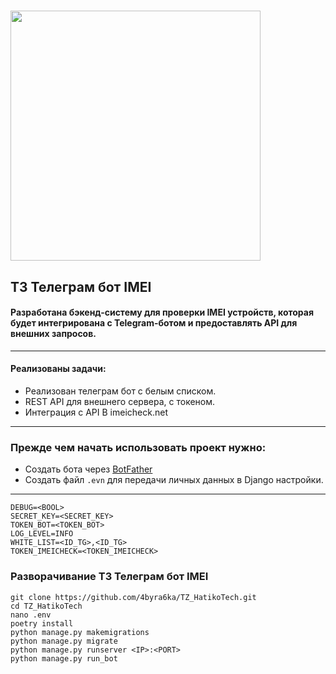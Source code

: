 # <img src="https://www.django-rest-framework.org/img/logo.png" width="400"/> 

## ТЗ Телеграм бот IMEI

#### Разработана бэкенд-систему для проверки IMEI устройств, которая будет интегрирована с Telegram-ботом и предоставлять API для внешних запросов.
***
#### Реализованы задачи:
  * Реализован телеграм бот с белым списком.
  * REST API для внешнего сервера, с токеном.
  * Интеграция с API В imeicheck.net 
  
***
### Прежде чем начать использовать проект нужно:
* Создать бота через [BotFather](https://t.me/BotFather)
* Создать файл `.evn` для передачи личных данных в Django настройки.
***

    DEBUG=<BOOL>
    SECRET_KEY=<SECRET_KEY>
    TOKEN_BOT=<TOKEN_BOT>
    LOG_LEVEL=INFO
    WHITE_LIST=<ID_TG>,<ID_TG>
    TOKEN_IMEICHECK=<TOKEN_IMEICHECK>


### Разворачивание ТЗ Телеграм бот IMEI


    git clone https://github.com/4byra6ka/TZ_HatikoTech.git
    cd TZ_HatikoTech
    nano .env
    poetry install
    python manage.py makemigrations
    python manage.py migrate
    python manage.py runserver <IP>:<PORT>
    python manage.py run_bot
